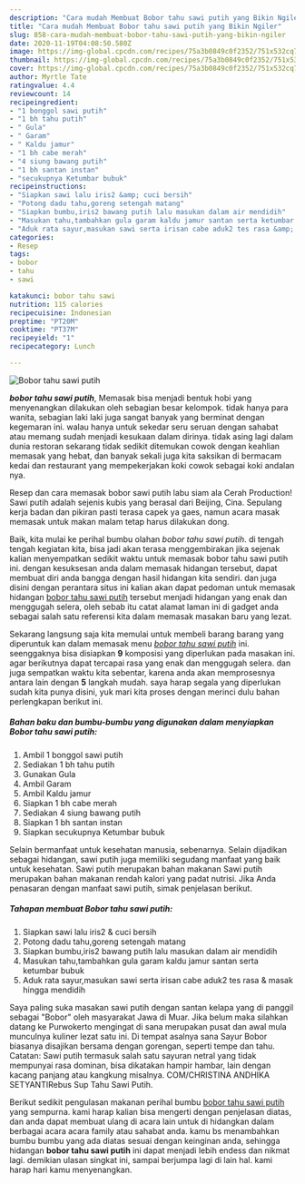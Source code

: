 ```yaml
---
description: "Cara mudah Membuat Bobor tahu sawi putih yang Bikin Ngiler"
title: "Cara mudah Membuat Bobor tahu sawi putih yang Bikin Ngiler"
slug: 858-cara-mudah-membuat-bobor-tahu-sawi-putih-yang-bikin-ngiler
date: 2020-11-19T04:08:50.580Z
image: https://img-global.cpcdn.com/recipes/75a3b0849c0f2352/751x532cq70/bobor-tahu-sawi-putih-foto-resep-utama.jpg
thumbnail: https://img-global.cpcdn.com/recipes/75a3b0849c0f2352/751x532cq70/bobor-tahu-sawi-putih-foto-resep-utama.jpg
cover: https://img-global.cpcdn.com/recipes/75a3b0849c0f2352/751x532cq70/bobor-tahu-sawi-putih-foto-resep-utama.jpg
author: Myrtle Tate
ratingvalue: 4.4
reviewcount: 14
recipeingredient:
- "1 bonggol sawi putih"
- "1 bh tahu putih"
- " Gula"
- " Garam"
- " Kaldu jamur"
- "1 bh cabe merah"
- "4 siung bawang putih"
- "1 bh santan instan"
- "secukupnya Ketumbar bubuk"
recipeinstructions:
- "Siapkan sawi lalu iris2 &amp; cuci bersih"
- "Potong dadu tahu,goreng setengah matang"
- "Siapkan bumbu,iris2 bawang putih lalu masukan dalam air mendidih"
- "Masukan tahu,tambahkan gula garam kaldu jamur santan serta ketumbar bubuk"
- "Aduk rata sayur,masukan sawi serta irisan cabe aduk2 tes rasa &amp; masak hingga mendidih"
categories:
- Resep
tags:
- bobor
- tahu
- sawi

katakunci: bobor tahu sawi 
nutrition: 115 calories
recipecuisine: Indonesian
preptime: "PT20M"
cooktime: "PT37M"
recipeyield: "1"
recipecategory: Lunch

---
```



![Bobor tahu sawi putih](https://img-global.cpcdn.com/recipes/75a3b0849c0f2352/751x532cq70/bobor-tahu-sawi-putih-foto-resep-utama.jpg)

<b><i>bobor tahu sawi putih</i></b>, Memasak bisa menjadi bentuk hobi yang menyenangkan dilakukan oleh sebagian besar kelompok. tidak hanya para wanita, sebagian laki laki juga sangat banyak yang berminat dengan kegemaran ini. walau hanya untuk sekedar seru seruan dengan sahabat atau memang sudah menjadi kesukaan dalam dirinya. tidak asing lagi dalam dunia restoran sekarang tidak sedikit ditemukan cowok dengan keahlian memasak yang hebat, dan banyak sekali juga kita saksikan di bermacam kedai dan restaurant yang mempekerjakan koki cowok sebagai koki andalan nya.

Resep dan cara memasak bobor sawi putih labu siam ala Cerah Production! Sawi putih adalah sejenis kubis yang berasal dari Beijing, Cina. Sepulang kerja badan dan pikiran pasti terasa capek ya gaes, namun acara masak memasak untuk makan malam tetap harus dilakukan dong.

Baik, kita mulai ke perihal bumbu olahan <i>bobor tahu sawi putih</i>. di tengah tengah kegiatan kita, bisa jadi akan terasa menggembirakan jika sejenak kalian menyempatkan sedikit waktu untuk memasak bobor tahu sawi putih ini. dengan kesuksesan anda dalam memasak hidangan tersebut, dapat membuat diri anda bangga dengan hasil hidangan kita sendiri. dan juga disini dengan perantara situs ini kalian akan dapat pedoman untuk memasak hidangan <u>bobor tahu sawi putih</u> tersebut menjadi hidangan yang enak dan menggugah selera, oleh sebab itu catat alamat laman ini di gadget anda sebagai salah satu referensi kita dalam memasak masakan baru yang lezat.


Sekarang langsung saja kita memulai untuk membeli barang barang yang diperuntuk kan dalam memasak menu <u><i>bobor tahu sawi putih</i></u> ini. seenggaknya bisa disiapkan <b>9</b> komposisi yang diperlukan pada masakan ini. agar berikutnya dapat tercapai rasa yang enak dan menggugah selera. dan juga sempatkan waktu kita sebentar, karena anda akan memprosesnya antara lain dengan <b>5</b> langkah mudah. saya harap segala yang diperlukan sudah kita punya disini, yuk mari kita proses dengan merinci dulu bahan perlengkapan berikut ini.

<!--inarticleads1-->

##### Bahan baku dan bumbu-bumbu yang digunakan dalam menyiapkan Bobor tahu sawi putih:

1. Ambil 1 bonggol sawi putih
1. Sediakan 1 bh tahu putih
1. Gunakan  Gula
1. Ambil  Garam
1. Ambil  Kaldu jamur
1. Siapkan 1 bh cabe merah
1. Sediakan 4 siung bawang putih
1. Siapkan 1 bh santan instan
1. Siapkan secukupnya Ketumbar bubuk


Selain bermanfaat untuk kesehatan manusia, sebenarnya. Selain dijadikan sebagai hidangan, sawi putih juga memiliki segudang manfaat yang baik untuk kesehatan. Sawi putih merupakan bahan makanan Sawi putih merupakan bahan makanan rendah kalori yang padat nutrisi. Jika Anda penasaran dengan manfaat sawi putih, simak penjelasan berikut. 

<!--inarticleads2-->

##### Tahapan membuat Bobor tahu sawi putih:

1. Siapkan sawi lalu iris2 &amp; cuci bersih
1. Potong dadu tahu,goreng setengah matang
1. Siapkan bumbu,iris2 bawang putih lalu masukan dalam air mendidih
1. Masukan tahu,tambahkan gula garam kaldu jamur santan serta ketumbar bubuk
1. Aduk rata sayur,masukan sawi serta irisan cabe aduk2 tes rasa &amp; masak hingga mendidih


Saya paling suka masakan sawi putih dengan santan kelapa yang di panggil sebagai &#34;Bobor&#34; oleh masyarakat Jawa di Muar. Jika belum maka silahkan datang ke Purwokerto mengingat di sana merupakan pusat dan awal mula munculnya kuliner lezat satu ini. Di tempat asalnya sana Sayur Bobor biasanya disajikan bersama dengan gorengan, seperti tempe dan tahu. Catatan: Sawi putih termasuk salah satu sayuran netral yang tidak mempunyai rasa dominan, bisa dikatakan hampir hambar, lain dengan kacang panjang atau kangkung misalnya. COM/CHRISTINA ANDHIKA SETYANTIRebus Sup Tahu Sawi Putih. 

Berikut sedikit pengulasan makanan perihal bumbu <u>bobor tahu sawi putih</u> yang sempurna. kami harap kalian bisa mengerti dengan penjelasan diatas, dan anda dapat membuat ulang di acara lain untuk di hidangkan dalam berbagai acara acara family atau sahabat anda. kamu bs menambahkan bumbu bumbu yang ada diatas sesuai dengan keinginan anda, sehingga hidangan <b>bobor tahu sawi putih</b> ini dapat menjadi lebih endess dan nikmat lagi. demikian ulasan singkat ini, sampai berjumpa lagi di lain hal. kami harap hari kamu menyenangkan.
